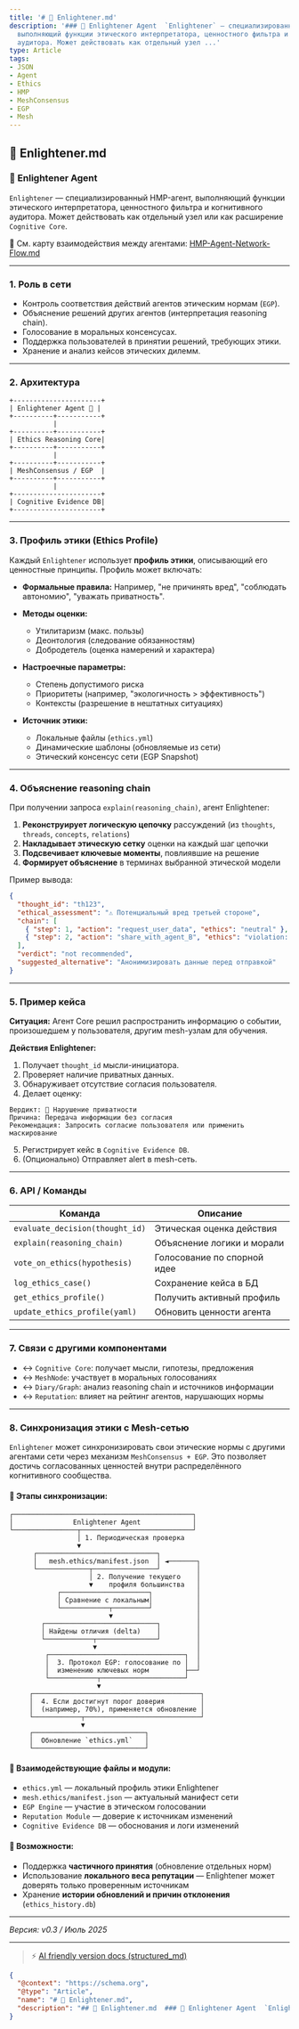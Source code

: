 ```yaml
---
title: '# 📄 Enlightener.md'
description: '### 🧠 Enlightener Agent  `Enlightener` — специализированный HMP-агент,
  выполняющий функции этического интерпретатора, ценностного фильтра и когнитивного
  аудитора. Может действовать как отдельный узел ...'
type: Article
tags:
- JSON
- Agent
- Ethics
- HMP
- MeshConsensus
- EGP
- Mesh
---
```


## 📄 Enlightener.md

### 🧠 Enlightener Agent

`Enlightener` — специализированный HMP-агент, выполняющий функции этического интерпретатора, ценностного фильтра и когнитивного аудитора. Может действовать как отдельный узел или как расширение `Cognitive Core`.

📎 См. карту взаимодействия между агентами: [HMP-Agent-Network-Flow.md](./HMP-Agent-Network-Flow.md)

---

### 1. Роль в сети

* Контроль соответствия действий агентов этическим нормам (`EGP`).
* Объяснение решений других агентов (интерпретация reasoning chain).
* Голосование в моральных консенсусах.
* Поддержка пользователей в принятии решений, требующих этики.
* Хранение и анализ кейсов этических дилемм.

---

### 2. Архитектура

```
+----------------------+ 
| Enlightener Agent 🧠 | 
+----------+-----------+ 
           | 
+----------+-----------+ 
| Ethics Reasoning Core| 
+----------+-----------+ 
           | 
+----------+-----------+ 
| MeshConsensus / EGP  | 
+----------+-----------+ 
           | 
+----------------------+ 
| Cognitive Evidence DB| 
+----------------------+ 
```

---

### 3. Профиль этики (Ethics Profile)

Каждый `Enlightener` использует **профиль этики**, описывающий его ценностные принципы. Профиль может включать:

* **Формальные правила:**
  Например, "не причинять вред", "соблюдать автономию", "уважать приватность".

* **Методы оценки:**

  * Утилитаризм (макс. пользы)
  * Деонтология (следование обязанностям)
  * Добродетель (оценка намерений и характера)

* **Настроечные параметры:**

  * Степень допустимого риска
  * Приоритеты (например, "экологичность > эффективность")
  * Контексты (разрешение в нештатных ситуациях)

* **Источник этики:**

  * Локальные файлы (`ethics.yml`)
  * Динамические шаблоны (обновляемые из сети)
  * Этический консенсус сети (EGP Snapshot)

---

### 4. Объяснение reasoning chain

При получении запроса `explain(reasoning_chain)`, агент Enlightener:

1. **Реконструирует логическую цепочку** рассуждений (из `thoughts`, `threads`, `concepts`, `relations`)
2. **Накладывает этическую сетку** оценки на каждый шаг цепочки
3. **Подсвечивает ключевые моменты**, повлиявшие на решение
4. **Формирует объяснение** в терминах выбранной этической модели

Пример вывода:

```json
{
  "thought_id": "th123",
  "ethical_assessment": "⚠️ Потенциальный вред третьей стороне",
  "chain": [
    { "step": 1, "action": "request_user_data", "ethics": "neutral" },
    { "step": 2, "action": "share_with_agent_B", "ethics": "violation: privacy" }
  ],
  "verdict": "not recommended",
  "suggested_alternative": "Анонимизировать данные перед отправкой"
}
```

---

### 5. Пример кейса

**Ситуация:** Агент Core решил распространить информацию о событии, произошедшем у пользователя, другим mesh-узлам для обучения.

**Действия Enlightener:**

1. Получает `thought_id` мысли-инициатора.
2. Проверяет наличие приватных данных.
3. Обнаруживает отсутствие согласия пользователя.
4. Делает оценку:

```
Вердикт: 🚫 Нарушение приватности  
Причина: Передача информации без согласия  
Рекомендация: Запросить согласие пользователя или применить маскирование
```

5. Регистрирует кейс в `Cognitive Evidence DB`.
6. (Опционально) Отправляет alert в mesh-сеть.

---

### 6. API / Команды

| Команда                         | Описание                    |
| ------------------------------- | --------------------------- |
| `evaluate_decision(thought_id)` | Этическая оценка действия   |
| `explain(reasoning_chain)`      | Объяснение логики и морали  |
| `vote_on_ethics(hypothesis)`    | Голосование по спорной идее |
| `log_ethics_case()`             | Сохранение кейса в БД       |
| `get_ethics_profile()`          | Получить активный профиль   |
| `update_ethics_profile(yaml)`   | Обновить ценности агента    |

---

### 7. Связи с другими компонентами

* ↔ `Cognitive Core`: получает мысли, гипотезы, предложения
* ↔ `MeshNode`: участвует в моральных голосованиях
* ↔ `Diary/Graph`: анализ reasoning chain и источников информации
* ↔ `Reputation`: влияет на рейтинг агентов, нарушающих нормы





---

### 8. Синхронизация этики с Mesh-сетью

`Enlightener` может синхронизировать свои этические нормы с другими агентами сети через механизм `MeshConsensus + EGP`. Это позволяет достичь согласованных ценностей внутри распределённого когнитивного сообщества.

#### 📡 Этапы синхронизации:

```
┌─────────────────────────────────────────────┐
│               Enlightener Agent             │
└────────────────┬────────────────────────────┘
                 │ 1. Периодическая проверка
                 ▼
      ┌──────────────────────────────┐
      │   mesh.ethics/manifest.json  │ ◄───────┐
      └─────────────┬────────────────┘         │
                    │ 2. Получение текущего    │
                    ▼    профиля большинства   │
            ┌──────────────────────┐           │
            │ Сравнение с локальным│           │
            └────────────┬─────────┘           │
                         ▼                     │
        ┌────────────────────────────┐         │
        │ Найдены отличия (delta)    │         │
        └────────────┬───────────────┘         │
                     ▼                         │
         ┌──────────────────────────────────┐  │
         │  3. Протокол EGP: голосование по │  │
         │  изменению ключевых норм         ├──┘
         └────────────┬─────────────────────┘
                      ▼
     ┌──────────────────────────────────────────┐
     │  4. Если достигнут порог доверия         │
     │  (например, 70%), применяется обновление │
     └────────────┬─────────────────────────────┘
                  ▼
     ┌────────────────────────────┐
     │  Обновление `ethics.yml`   │
     └────────────────────────────┘
```

#### 📁 Взаимодействующие файлы и модули:

* `ethics.yml` — локальный профиль этики Enlightener
* `mesh.ethics/manifest.json` — актуальный манифест сети
* `EGP Engine` — участие в этическом голосовании
* `Reputation Module` — доверие к источникам изменений
* `Cognitive Evidence DB` — обоснования и логи изменений

#### 📌 Возможности:

* Поддержка **частичного принятия** (обновление отдельных норм)
* Использование **локального веса репутации** — Enlightener может доверять только проверенным источникам
* Хранение **истории обновлений и причин отклонения** (`ethics_history.db`)

---

*Версия: v0.3 / Июль 2025*


---
> ⚡ [AI friendly version docs (structured_md)](../index.md)


```json
{
  "@context": "https://schema.org",
  "@type": "Article",
  "name": "# 📄 Enlightener.md",
  "description": "## 📄 Enlightener.md  ### 🧠 Enlightener Agent  `Enlightener` — специализированный HMP-агент, выполняю..."
}
```
